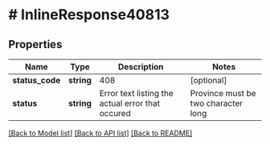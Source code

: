 # # InlineResponse40813

## Properties

Name | Type | Description | Notes
------------ | ------------- | ------------- | -------------
**status_code** | **string** | 408 | [optional]
**status** | **string** | Error text listing the actual error that occured | Province must be two character long |  Province can not be numeric |  LATA length must be in 3 digits. | Postal Code must be in 5 digits.|  Postal Code must be numeric. | orderId can not be blank. | rcAbbre can not be greater than ten character long. |  privateKey can not blank. | [optional]

[[Back to Model list]](../../README.md#models) [[Back to API list]](../../README.md#endpoints) [[Back to README]](../../README.md)
